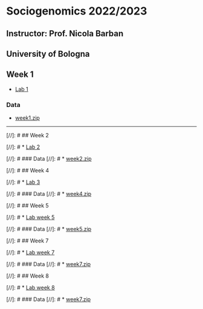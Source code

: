 # Sociogenomics 2022/2023
## Instructor: Prof. Nicola Barban
## University of Bologna


## Week 1

* [Lab 1](week1/lab1.md)

### Data
* [week1.zip](https://www.dropbox.com/s/mato9e1ovrom4ov/week1.zip?dl=0)
---


[//]: # ## Week 2

[//]: #  * [Lab 2](week2/lab2.md)

[//]: #  ### Data
[//]: #  * [week2.zip](https://www.dropbox.com/s/apaal9fjpa01inc/week2.zip?dl=0)



[//]: #  ## Week 4

[//]: #  * [Lab 3](week4/lab3.md)

[//]: #  ### Data
[//]: # * [week4.zip](https://www.dropbox.com/s/z42fy0pp5zkmwi2/lab3.zip?dl=0)


[//]: # ## Week 5

[//]: # * [Lab week 5](week5/lab_week5.md)

[//]: # ### Data
[//]: # * [week5.zip](https://www.dropbox.com/s/spc85n0kwugau8v/week5.zip?dl=0)




[//]: # ## Week 7

[//]: # * [Lab week 7](week7/lab_week7.md)

[//]: # ### Data
[//]: # * [week7.zip](https://www.dropbox.com/s/ieer9l0tzsj6f9z/data_week7.zip?dl=0)



[//]: # ## Week 8

[//]: # * [Lab week 8](week8/lab_week8.md)

[//]: # ### Data
[//]: # * [week7.zip](https://www.dropbox.com/s/ieer9l0tzsj6f9z/data_week7.zip?dl=0)